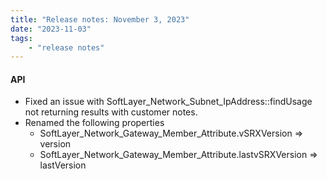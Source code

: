 ```yaml
---
title: "Release notes: November 3, 2023"
date: "2023-11-03"
tags:
    - "release notes"
---
```


#### API
- Fixed an issue with SoftLayer_Network_Subnet_IpAddress::findUsage not returning results with customer notes.
- Renamed the following properties
    + SoftLayer_Network_Gateway_Member_Attribute.vSRXVersion => version
    + SoftLayer_Network_Gateway_Member_Attribute.lastvSRXVersion => lastVersion